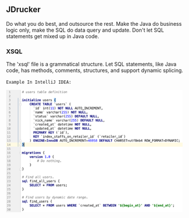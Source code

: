 ## JDrucker
Do what you do best, and outsource the rest. Make the Java do business logic only, make the SQL do data query and update. Don't let SQL statements get mixed up in Java code.

### XSQL
The 'xsql' file is a grammatical structure. Let SQL statements, like Java code, has methods, comments, structures, and support dynamic splicing.

`Example In IntelliJ IDEA:`

![](https://raw.githubusercontent.com/braisdom/JDrucker/master/JDrucker/images/1.png)<!-- .element height="50%" -->